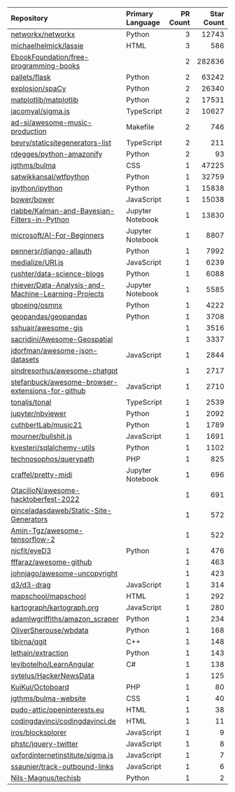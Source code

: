 | Repository | Primary Language | PR Count | Star Count |
| :-- | :-- | --: | --: |
| [networkx/networkx](https://github.com/networkx/networkx) | Python | 3 | 12743 |
| [michaelhelmick/lassie](https://github.com/michaelhelmick/lassie) | HTML | 3 | 586 |
| [EbookFoundation/free-programming-books](https://github.com/EbookFoundation/free-programming-books) |  | 2 | 282836 |
| [pallets/flask](https://github.com/pallets/flask) | Python | 2 | 63242 |
| [explosion/spaCy](https://github.com/explosion/spaCy) | Python | 2 | 26340 |
| [matplotlib/matplotlib](https://github.com/matplotlib/matplotlib) | Python | 2 | 17531 |
| [jacomyal/sigma.js](https://github.com/jacomyal/sigma.js) | TypeScript | 2 | 10627 |
| [ad-si/awesome-music-production](https://github.com/ad-si/awesome-music-production) | Makefile | 2 | 746 |
| [bevry/staticsitegenerators-list](https://github.com/bevry/staticsitegenerators-list) | TypeScript | 2 | 211 |
| [rdegges/python-amazonify](https://github.com/rdegges/python-amazonify) | Python | 2 | 93 |
| [jgthms/bulma](https://github.com/jgthms/bulma) | CSS | 1 | 47225 |
| [satwikkansal/wtfpython](https://github.com/satwikkansal/wtfpython) | Python | 1 | 32759 |
| [ipython/ipython](https://github.com/ipython/ipython) | Python | 1 | 15838 |
| [bower/bower](https://github.com/bower/bower) | JavaScript | 1 | 15038 |
| [rlabbe/Kalman-and-Bayesian-Filters-in-Python](https://github.com/rlabbe/Kalman-and-Bayesian-Filters-in-Python) | Jupyter Notebook | 1 | 13830 |
| [microsoft/AI-For-Beginners](https://github.com/microsoft/AI-For-Beginners) | Jupyter Notebook | 1 | 8807 |
| [pennersr/django-allauth](https://github.com/pennersr/django-allauth) | Python | 1 | 7992 |
| [medialize/URI.js](https://github.com/medialize/URI.js) | JavaScript | 1 | 6239 |
| [rushter/data-science-blogs](https://github.com/rushter/data-science-blogs) | Python | 1 | 6088 |
| [rhiever/Data-Analysis-and-Machine-Learning-Projects](https://github.com/rhiever/Data-Analysis-and-Machine-Learning-Projects) | Jupyter Notebook | 1 | 5585 |
| [gboeing/osmnx](https://github.com/gboeing/osmnx) | Python | 1 | 4222 |
| [geopandas/geopandas](https://github.com/geopandas/geopandas) | Python | 1 | 3708 |
| [sshuair/awesome-gis](https://github.com/sshuair/awesome-gis) |  | 1 | 3516 |
| [sacridini/Awesome-Geospatial](https://github.com/sacridini/Awesome-Geospatial) |  | 1 | 3337 |
| [jdorfman/awesome-json-datasets](https://github.com/jdorfman/awesome-json-datasets) | JavaScript | 1 | 2844 |
| [sindresorhus/awesome-chatgpt](https://github.com/sindresorhus/awesome-chatgpt) |  | 1 | 2717 |
| [stefanbuck/awesome-browser-extensions-for-github](https://github.com/stefanbuck/awesome-browser-extensions-for-github) | JavaScript | 1 | 2710 |
| [tonaljs/tonal](https://github.com/tonaljs/tonal) | TypeScript | 1 | 2539 |
| [jupyter/nbviewer](https://github.com/jupyter/nbviewer) | Python | 1 | 2092 |
| [cuthbertLab/music21](https://github.com/cuthbertLab/music21) | Python | 1 | 1789 |
| [mourner/bullshit.js](https://github.com/mourner/bullshit.js) | JavaScript | 1 | 1691 |
| [kvesteri/sqlalchemy-utils](https://github.com/kvesteri/sqlalchemy-utils) | Python | 1 | 1102 |
| [technosophos/querypath](https://github.com/technosophos/querypath) | PHP | 1 | 825 |
| [craffel/pretty-midi](https://github.com/craffel/pretty-midi) | Jupyter Notebook | 1 | 696 |
| [OtacilioN/awesome-hacktoberfest-2022](https://github.com/OtacilioN/awesome-hacktoberfest-2022) |  | 1 | 691 |
| [pinceladasdaweb/Static-Site-Generators](https://github.com/pinceladasdaweb/Static-Site-Generators) |  | 1 | 572 |
| [Amin-Tgz/awesome-tensorflow-2](https://github.com/Amin-Tgz/awesome-tensorflow-2) |  | 1 | 522 |
| [nicfit/eyeD3](https://github.com/nicfit/eyeD3) | Python | 1 | 476 |
| [fffaraz/awesome-github](https://github.com/fffaraz/awesome-github) |  | 1 | 463 |
| [johnjago/awesome-uncopyright](https://github.com/johnjago/awesome-uncopyright) |  | 1 | 423 |
| [d3/d3-drag](https://github.com/d3/d3-drag) | JavaScript | 1 | 314 |
| [mapschool/mapschool](https://github.com/mapschool/mapschool) | HTML | 1 | 292 |
| [kartograph/kartograph.org](https://github.com/kartograph/kartograph.org) | JavaScript | 1 | 280 |
| [adamlwgriffiths/amazon_scraper](https://github.com/adamlwgriffiths/amazon_scraper) | Python | 1 | 234 |
| [OliverSherouse/wbdata](https://github.com/OliverSherouse/wbdata) | Python | 1 | 168 |
| [tibirna/qgit](https://github.com/tibirna/qgit) | C++ | 1 | 148 |
| [lethain/extraction](https://github.com/lethain/extraction) | Python | 1 | 143 |
| [levibotelho/LearnAngular](https://github.com/levibotelho/LearnAngular) | C# | 1 | 138 |
| [sytelus/HackerNewsData](https://github.com/sytelus/HackerNewsData) |  | 1 | 125 |
| [KuiKui/Octoboard](https://github.com/KuiKui/Octoboard) | PHP | 1 | 80 |
| [jgthms/bulma-website](https://github.com/jgthms/bulma-website) | CSS | 1 | 40 |
| [pudo-attic/openinterests.eu](https://github.com/pudo-attic/openinterests.eu) | HTML | 1 | 38 |
| [codingdavinci/codingdavinci.de](https://github.com/codingdavinci/codingdavinci.de) | HTML | 1 | 11 |
| [iros/blocksplorer](https://github.com/iros/blocksplorer) | JavaScript | 1 | 9 |
| [phstc/jquery-twitter](https://github.com/phstc/jquery-twitter) | JavaScript | 1 | 8 |
| [oxfordinternetinstitute/sigma.js](https://github.com/oxfordinternetinstitute/sigma.js) | JavaScript | 1 | 7 |
| [ssaunier/track-outbound-links](https://github.com/ssaunier/track-outbound-links) | JavaScript | 1 | 6 |
| [Nils-Magnus/techisb](https://github.com/Nils-Magnus/techisb) | Python | 1 | 2 |
